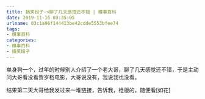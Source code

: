 ```yaml
---
title: 搞笑段子->聊了几天感觉还不错 | 糗事百科
date: 2019-11-16 03:35:05
urlname: 03c1a96f144413be42cdde5553bfee74
tags: 
- 糗事百科
categories:
- 糗事百科
- 搞笑段子
---
```

单身狗一个，过年的时候别人介绍了一个老大哥，聊了几天感觉还不错，于是主动问大哥看没看贺岁档电影，大哥说没有，我说我也没看。

结果第二天大哥给我发过来一堆链接，告诉我，枪版的，随便看[如花]



